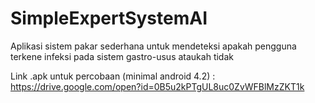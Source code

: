 # SimpleExpertSystemAI
Aplikasi sistem pakar sederhana untuk mendeteksi apakah pengguna terkene infeksi pada sistem gastro-usus ataukah tidak

Link .apk untuk percobaan (minimal android 4.2) : https://drive.google.com/open?id=0B5u2kPTgUL8uc0ZvWFBlMzZKT1k
